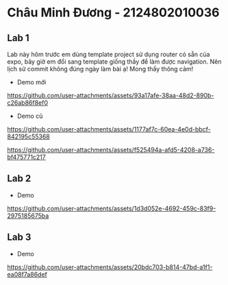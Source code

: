 # Châu Minh Đương - 2124802010036
## Lab 1
Lab này hôm trước em dùng template project sử dụng router có sẵn của expo, bây giờ em đổi sang template giống thầy để làm được navigation. Nên lịch sử commit không đúng ngày làm bài ạ!
Mong thầy thông cảm!
- Demo mới


https://github.com/user-attachments/assets/93a17afe-38aa-48d2-890b-c26ab86f8ef0


- Demo cũ


https://github.com/user-attachments/assets/1177af7c-60ea-4e0d-bbcf-842195c55368




https://github.com/user-attachments/assets/f525494a-afd5-4208-a736-bf475771c217


## Lab 2
- Demo


https://github.com/user-attachments/assets/1d3d052e-4692-459c-83f9-2975185675ba

## Lab 3
- Demo


https://github.com/user-attachments/assets/20bdc703-b814-47bd-a1f1-ea08f7a86def

